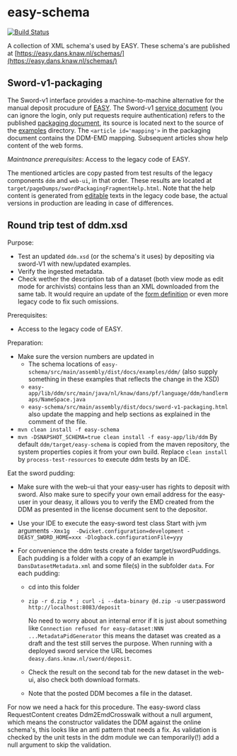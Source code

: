 easy-schema
============
[![Build Status](https://travis-ci.org/DANS-KNAW/easy-schema.svg?branch=master)](https://travis-ci.org/DANS-KNAW/easy-schema)

A collection of XML schema's used by EASY. These schema's are published at 
[https://easy.dans.knaw.nl/schemas/](https://easy.dans.knaw.nl/schemas/)


Sword-v1-packaging
------------------

The Sword-v1 interface provides a machine-to-machine alternative for the manual deposit procudure of [EASY].
The Sword-v1 [service document] \(you can ignore the login, only put requests require authentication)
refers to the published [packaging document], its source is located next to the source of the [examples]
directory. The `<article id='mapping'>` in the packaging document contains the DDM-EMD mapping.
Subsequent articles show help content of the web forms.

_Maintnance prerequisites_: Access to the legacy code of EASY.

The mentioned articles are copy pasted from test results of the legacy components `ddm` and `web-ui`,
in that order. These results are located at `target/pageDumps/swordPackagingFragmentHelp.html`.
Note that the help content is generated from [editable] texts in the legacy code base,
the actual versions in production are leading in case of differences.

[EASY]: http://easy.dans.knaw.nl/ui/deposit
[service document]: http://easy.dans.knaw.nl/sword/servicedocument
[packaging document]: https://easy.dans.knaw.nl/schemas/docs/sword-v1-packaging.html
[examples]: https://github.com/DANS-KNAW/easy-schema/tree/master/src/main/assembly/dist/docs
[editable]: https://github.com/DANS-KNAW/easy-app/tree/master/front-end/easy-webui/src/main/assembly/dist/res/example/editable/help


Round trip test of ddm.xsd
--------------------------

Purpose:
 
* Test an updated `ddm.xsd` (or the schema's it uses) by depositing via sword-V1 with new/updated examples.
* Verify the ingested metadata.
* Check wether the description tab of a dataset (both view mode as edit mode for archivists) contains less than an XML downloaded from the same tab. It would require an update of the [form definition] or even more legacy code to fix such omissions.

[form definition]: https://github.com/DANS-KNAW/easy-app/blob/9ec1c7f0fc496250f797269c874a990d1c21decb/lib/easy-business/src/main/java/nl/knaw/dans/easy/domain/form/form-descriptions/unspecified.xml#L678-L681

Prerequisites:

* Access to the legacy code of EASY.

Preparation:

* Make sure the version numbers are updated in
  * The schema locations of `easy-schema/src/main/assembly/dist/docs/examples/ddm/`
    (also supply something in these examples that reflects the change in the XSD)
  * `easy-app/lib/ddm/src/main/java/nl/knaw/dans/pf/language/ddm/handlermaps/NameSpace.java`
  * `easy-schema/src/main/assembly/dist/docs/sword-v1-packaging.html`
    also update the mapping and help sections as explained in the comment of the file.
* `mvn clean install -f easy-schema`
* `mvn -DSNAPSHOT_SCHEMA=true clean install -f easy-app/lib/ddm`
  By default `ddm/target/easy-schema` is copied from the maven repository,
  the system properties copies it from  your own build.
  Replace `clean install` by `process-test-resources` to execute ddm tests by an IDE.

Eat the sword pudding:

  * Make sure with the web-ui that your easy-user has rights to deposit with sword.
    Also make sure to specify your own email address for the easy-user in your deasy,
    it allows you to verify the EMD created from the DDM
    as presented in the license document sent to the depositor.
  * Use your IDE to execute the easy-sword test class Start with jvm arguments
    `-Xmx1g  -Dwicket.configuration=development -DEASY_SWORD_HOME=xxx -Dlogback.configurationFile=yyy`
  * For convenience the ddm tests create a folder target/swordPuddings. Each pudding is a folder
    with a copy of an example in `DansDatasetMetadata.xml` and some file(s) in the subfolder `data`.
    For each pudding:

    * cd into this folder
    * `zip -r d.zip * ; curl -i --data-binary @d.zip -u` user:password `http://localhost:8083/deposit`

      No need to worry about an internal error if it is just about something like
      `Connection refused for easy-dataset:NNN ...MetadataPidGenerator`
      this means the dataset was created as a draft and the test still serves the purpose.
      When running with a deployed sword service the URL becomes `deasy.dans.knaw.nl/sword/deposit`.

    * Check the result on the second tab for the new dataset in the web-ui,
      also check both download formats.
    * Note that the posted DDM becomes a file in the dataset.

  For now we need a hack for this procedure.
  The easy-sword class RequestContent creates Ddm2EmdCrosswalk without a null argument,
  which means the constructor validates the DDM against the online schema's,
  this looks like an anti pattern that needs a fix.
  As validation is checked by the unit tests in the ddm module
  we can temporarily(!) add a null argument to skip the validation.
